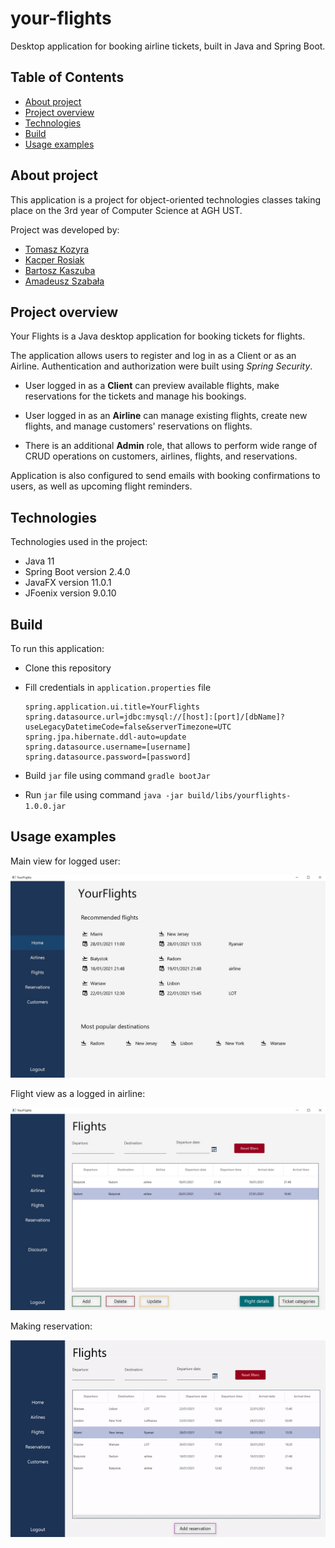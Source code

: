 # your-flights
Desktop application for booking airline tickets, built in Java and Spring Boot. 



## Table of Contents

- [About project](#about-project) 
- [Project overview](#project-overview)
- [Technologies](#technologies)  
- [Build](#build)  
- [Usage examples](#usage-examples)



## About project

This application is a project for object-oriented technologies classes taking place on the 3rd year of Computer Science at AGH UST.

Project was developed by:

- [Tomasz Kozyra](https://github.com/tkozyra)
- [Kacper Rosiak](https://github.com/rosKacper)
- [Bartosz Kaszuba](https://github.com/kaszubab)
- [Amadeusz Szabała](https://github.com/Amadeusz002)


## Project overview

Your Flights is a Java desktop application for booking tickets for flights. 

The application allows users to register and log in as a Client or as an Airline. Authentication and authorization were built using *Spring Security*.

* User logged in as a **Client** can preview available flights, make reservations for the tickets and manage his bookings. 

* User logged in as an **Airline** can manage existing flights, create new flights, and manage customers' reservations on flights.

* There is an additional **Admin** role, that allows to perform wide range of CRUD operations on customers, airlines, flights, and reservations.

Application is also configured to send emails with booking confirmations to users, as well as upcoming flight reminders.



## Technologies

Technologies used in the project:

- Java 11
- Spring Boot version 2.4.0
- JavaFX version 11.0.1
- JFoenix version 9.0.10



## Build

To run this application:

 - Clone this repository
 - Fill credentials in `application.properties` file

      ```
      spring.application.ui.title=YourFlights
      spring.datasource.url=jdbc:mysql://[host]:[port]/[dbName]?useLegacyDatetimeCode=false&serverTimezone=UTC
      spring.jpa.hibernate.ddl-auto=update
      spring.datasource.username=[username]
      spring.datasource.password=[password]
      ```
 - Build `jar` file using command `gradle bootJar`
 - Run `jar` file using command `java -jar build/libs/yourflights-1.0.0.jar`


## Usage examples


Main view for logged user:


<img src="src/main/resources/readme.screenshots/main_view.jpg" alt="drawing" width="600"/>


Flight view as a logged in airline:

<img src="src/main/resources/readme.screenshots/flight_airline.jpg" alt="drawing" width="600"/>

Making reservation:

![](src/main/resources/readme.screenshots/making_reservation.gif)



